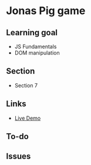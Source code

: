 # Jonas Pig game

## Learning goal

-   JS Fundamentals
-   DOM manipulation

## Section

-   Section 7

## Links

-   [Live Demo]()

## To-do

## Issues
